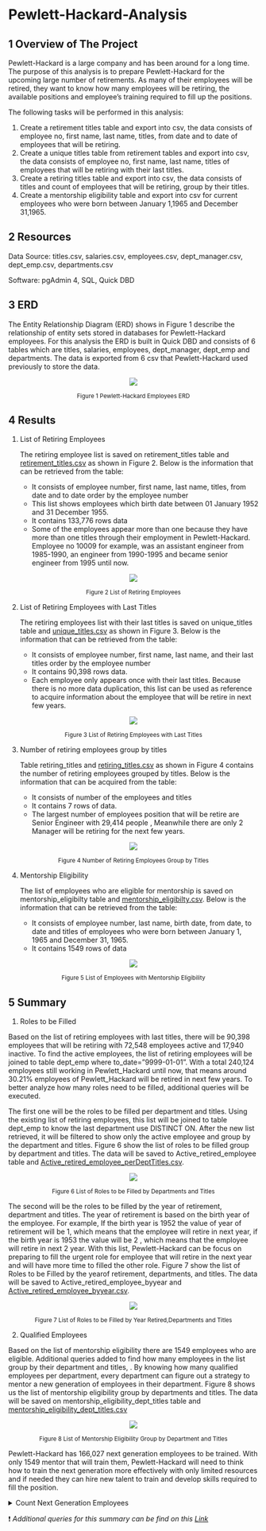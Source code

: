 # Pewlett-Hackard-Analysis
## 1 Overview of The Project
Pewlett-Hackard is a large company and has been around for a long time. The purpose of this analysis is to prepare Pewlett-Hackard for the upcoming large number of retirements.  As many of their employees will be retired, they want to know how many employees will be retiring, the available positions and employee’s training required to fill up the positions.

The following tasks will be performed in this analysis:
  1.	Create a retirement titles table and export into csv, the data consists of employee no, first name, last name, titles, from date and to date of employees that will be    retiring. 
  2.	Create a unique titles table from retirement tables and export into csv, the data consists of employee no, first name, last name, titles of employees that will be retiring   with their last titles.
  3.	Create a retiring titles table and export into csv, the data consists of titles and count of employees that will be retiring, group by their titles.
  4.	Create a mentorship eligibility table and export into csv for current employees who were born between January 1,1965 and December 31,1965.

## 2 Resources
Data Source: titles.csv, salaries.csv, employees.csv, dept_manager.csv, dept_emp.csv, departments.csv

Software: pgAdmin 4, SQL, Quick DBD

## 3 ERD
The Entity Relationship Diagram (ERD) shows in Figure 1 describe the relationship of entity sets stored in databases for Pewlett-Hackard employees.  For this analysis the ERD is built in Quick DBD and consists of 6 tables which are titles, salaries, employees, dept_manager, dept_emp and departments. The data is exported from 6 csv that Pewlett-Hackard used previously to store the data. 

  <p align="center">
    <img src="https://user-images.githubusercontent.com/88597187/136645057-53c614dd-47c5-48c1-8043-c8f8b783cf6c.png"/>
  </p>
  
<p align="center">  
  <sub> Figure 1 Pewlett-Hackard Employees  ERD </sub>
</p>

## 4 Results 
1.	List of Retiring Employees
    
    The retiring employee list is saved on retirement_titles table  and [retirement_titles.csv](https://github.com/nayowl/Pewlett-Hackard-Analysis/blob/main/Data/retirement_titles.csv) as shown in Figure 2. Below is the information that can be retrieved from the table:

      * It consists of employee number, first name, last name, titles, from date and to date order by the employee number
      * This list shows employees which birth date between 01 January 1952 and 31 December 1955. 
      * It contains 133,776 rows data
      * Some of the employees appear more than one because they have more than one titles through their employment in Pewlett-Hackard. Employee no 10009 for example,  was         an assistant engineer from 1985-1990, an engineer from 1990-1995 and became senior engineer from 1995 until now.

<p align="center">
<img src="https://user-images.githubusercontent.com/88597187/136645240-0e562950-b6e8-4d88-ae78-978cd7adfc97.png"/>
</p>
<p align="center">
  <sub> Figure 2 List of Retiring Employees </sub>
</p>

2.	List of Retiring Employees with Last Titles

    The retiring employees list with their last titles is saved on unique_titles table  and [unique_titles.csv](https://github.com/nayowl/Pewlett-Hackard-Analysis/blob/main/Data/unique_titles.csv) as shown in Figure 3. Below is the information that can be retrieved from the    table:
    * It consists of employee number, first name, last name, and their last titles order by the employee number
    * It contains 90,398 rows data. 
    * Each employee only appears once with their last titles. Because there is no more data duplication, this list can be used as reference to acquire information about the employee that will be retire in next few years. 

<p align="center">
    <img src="https://user-images.githubusercontent.com/88597187/136645304-eed43ceb-6df4-4093-a386-80b657247a21.png"/>
</p>
<p align="center">
  <sub> Figure 3 List of Retiring Employees with Last Titles  </sub>
</p>

3.	Number of retiring employees group by titles

    Table retiring_titles and [retiring_titles.csv](https://github.com/nayowl/Pewlett-Hackard-Analysis/blob/main/Data/retiring_titles.csv) as shown in Figure 4 contains the number of retiring employees grouped by titles. Below is the information that can be acquired from the table:
    * It consists of number of the employees and titles
    * It contains 7 rows of data.
    * The largest number of employees position that will be retire are Senior Engineer with 29,414 people  , Meanwhile  there are only 2 Manager will be retiring for the next few years. 

<p align="center">
    <img src="https://user-images.githubusercontent.com/88597187/136645441-49c8c39a-2430-4a31-a37e-389b7518cfe6.png"/>
</p>
<p align="center">
  <sub> Figure 4 Number of Retiring Employees Group by Titles  </sub>
</p>

4.	Mentorship Eligibility

    The list of employees who are eligible for mentorship is saved on mentorship_eligibilty table and [mentorship_eligibilty.csv](https://github.com/nayowl/Pewlett-Hackard-Analysis/blob/main/Data/mentorship_eligibilty.csv). Below is the information that can be retrieved from the table:
    * It consists of employee number, last name, birth date, from date, to date and titles of employees who were born between January 1, 1965 and December 31, 1965.
    * It contains 1549 rows of data
  
<p align="center">
    <img src="https://user-images.githubusercontent.com/88597187/136645481-1902e5db-40b4-4e28-b7e3-522f3abda875.png"/>
</p>
<p align="center">
  <sub>Figure 5 List of Employees with Mentorship Eligibility  </sub>
</p>

## 5 Summary
1. Roles to be Filled
    
Based on the list of retiring employees with last titles, there will be 90,398 employees that will be retiring with 72,548 employees active and 17,940 inactive. To find  the  active employees, the list of retiring employees will be joined to table dept_emp where to_date=”9999-01-01”. With a total 240,124 employees  still working in Pewlett_Hackard until now, that means around 30.21% employees of Pewlett_Hackard will be retired in next few years. To better analyze how many roles need to be filled, additional queries will be executed.
    
The first one will be the roles to be filled per department and titles. Using the existing list of retiring employees, this list will be joined to table dept_emp to know the last department use DISTINCT ON. After the new list retrieved, it will be filtered to show only the active employee and group by the department and titles. Figure 6 show the list of roles to be filled group by department and titles. The data will be saved to Active_retired_employee table and [Active_retired_employee_perDeptTitles.csv](https://github.com/nayowl/Pewlett-Hackard-Analysis/blob/main/Data/Active_retired_employee_perDeptTitles.csv).

<p align="center">
    <img src="https://user-images.githubusercontent.com/88597187/136645570-ebe0b5dd-c887-4992-afe1-7cfa320a255a.png"/>
</p>
<p align="center">
  <sub>Figure 6 List of Roles to be Filled by Departments and Titles  </sub>
</p>
   
The second will be the roles to be filled by the year of retirement, department and titles. The year of retirement is based on the birth year of the employee. For example, If the birth year is 1952 the value of year of retirement will be 1, which means that the employee will retire in next year, if the birth year is 1953 the value will be 2 , which means that the employee will retire in next 2 year. With this list, Pewlett-Hackard can be focus on preparing to fill the urgent role for employee that will retire in the next year and will have more time to filled the other role. Figure 7 show the list of Roles to be Filled by the yearof retirement, departments, and titles. The data will be saved to Active_retired_employee_byyear and [Active_retired_employee_byyear.csv](https://github.com/nayowl/Pewlett-Hackard-Analysis/blob/main/Data/Active_retired_employee_byyear.csv).
   
<p align="center">
    <img src="https://user-images.githubusercontent.com/88597187/136645603-e41dded6-5399-42ec-b945-fa19886facea.png"/>
</p>
<p align="center">
  <sub>Figure 7 List of Roles to be Filled by Year Retired,Departments and Titles  </sub>
</p>


2. Qualified Employees 

Based on the list of mentorship eligibility there are 1549 employees who are eligible. Additional queries added to find how many employees in the list group by their department and titles, . By knowing how many qualified employees per department, every department can figure out a strategy to mentor a new generation of employees in their department. Figure 8 shows us the list of mentorship eligibility group by departments and titles. The data will be saved on mentorship_eligibility_dept_titles table and [mentorship_eligibility_dept_titles.csv](https://github.com/nayowl/Pewlett-Hackard-Analysis/blob/main/Data/mentorship_eligibility_dept_titles.csv)

   
<p align="center">
    <img src="https://user-images.githubusercontent.com/88597187/136645644-39a50e35-6fc8-4829-9e6b-971f7f9364cb.png"/>
</p>
<p align="center">
  <sub>Figure 8 List of Mentorship Eligibility Group by Department and Titles  </sub>
</p>

Pewlett-Hackard has 166,027 next generation employees to be trained. With only 1549 mentor that will train them, Pewlett-Hackard will need to think how to train the next generation more effectively with only limited resources and if needed they can  hire new talent to train and develop skills required to fill the position.

<details>
           <summary>Count Next Generation Employees</summary>
           <p>Total active employee (240,124)– active employee that will be retiring(72,548) – Qualified employee (1549)= 166,027</p>
</details>

:heavy_exclamation_mark: *Additional queries for this summary can be find on this [Link](https://github.com/nayowl/Pewlett-Hackard-Analysis/blob/main/Queries/Additional_Queries.sql "Additional queries")*

